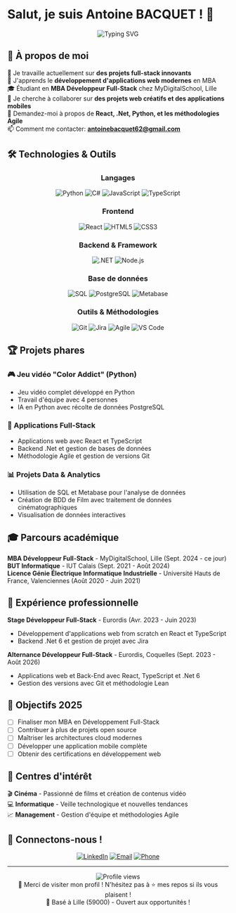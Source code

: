 # Salut, je suis Antoine BACQUET ! 👋

<div align="center">
  <img src="https://readme-typing-svg.herokuapp.com?font=Fira+Code&pause=1000&color=2F81F7&center=true&vCenter=true&width=500&lines=Développeur+Full-Stack;Étudiant+MBA+MyDigitalSchool;Passionné+d'informatique;Toujours+en+apprentissage;Beau+gosse" alt="Typing SVG" />
</div>

## 🚀 À propos de moi

🔭 Je travaille actuellement sur **des projets full-stack innovants**  
🌱 J'apprends le **développement d'applications web modernes** en MBA  
🎓 Étudiant en **MBA Développeur Full-Stack** chez MyDigitalSchool, Lille  
👯 Je cherche à collaborer sur **des projets web créatifs et des applications mobiles**  
💬 Demandez-moi à propos de **React, .Net, Python, et les méthodologies Agile**  
📫 Comment me contacter: **antoinebacquet62@gmail.com**  

## 🛠️ Technologies & Outils

<div align="center">

### Langages
![Python](https://img.shields.io/badge/-Python-3776AB?style=for-the-badge&logo=python&logoColor=white)
![C#](https://img.shields.io/badge/-C%23-239120?style=for-the-badge&logo=c-sharp&logoColor=white)
![JavaScript](https://img.shields.io/badge/-JavaScript-F7DF1E?style=for-the-badge&logo=javascript&logoColor=black)
![TypeScript](https://img.shields.io/badge/-TypeScript-3178C6?style=for-the-badge&logo=typescript&logoColor=white)

### Frontend
![React](https://img.shields.io/badge/-React-61DAFB?style=for-the-badge&logo=react&logoColor=black)
![HTML5](https://img.shields.io/badge/-HTML5-E34F26?style=for-the-badge&logo=html5&logoColor=white)
![CSS3](https://img.shields.io/badge/-CSS3-1572B6?style=for-the-badge&logo=css3&logoColor=white)

### Backend & Framework
![.NET](https://img.shields.io/badge/-.NET-512BD4?style=for-the-badge&logo=dotnet&logoColor=white)
![Node.js](https://img.shields.io/badge/-Node.js-339933?style=for-the-badge&logo=node.js&logoColor=white)

### Base de données
![SQL](https://img.shields.io/badge/-SQL-4479A1?style=for-the-badge&logo=mysql&logoColor=white)
![PostgreSQL](https://img.shields.io/badge/-PostgreSQL-336791?style=for-the-badge&logo=postgresql&logoColor=white)
![Metabase](https://img.shields.io/badge/-Metabase-509EE3?style=for-the-badge&logo=metabase&logoColor=white)

### Outils & Méthodologies
![Git](https://img.shields.io/badge/-Git-F05032?style=for-the-badge&logo=git&logoColor=white)
![Jira](https://img.shields.io/badge/-Jira-0052CC?style=for-the-badge&logo=jira&logoColor=white)
![Agile](https://img.shields.io/badge/-Agile%20Scrum-6DB33F?style=for-the-badge&logo=scrumalliance&logoColor=white)
![VS Code](https://img.shields.io/badge/-VS%20Code-007ACC?style=for-the-badge&logo=visual-studio-code&logoColor=white)

</div>

## 🏆 Projets phares

### 🎮 Jeu vidéo "Color Addict" (Python)
- Jeu vidéo complet développé en Python
- Travail d'équipe avec 4 personnes
- IA en Python avec récolte de données PostgreSQL

### 🚀 Applications Full-Stack
- Applications web avec React et TypeScript
- Backend .Net et gestion de bases de données
- Méthodologie Agile et gestion de versions Git

### 📊 Projets Data & Analytics
- Utilisation de SQL et Metabase pour l'analyse de données
- Création de BDD de Film avec traitement de données cinématographiques
- Visualisation de données interactives


## 🎓 Parcours académique

**MBA Développeur Full-Stack** - MyDigitalSchool, Lille (Sept. 2024 - ce jour)  
**BUT Informatique** - IUT Calais (Sept. 2021 - Août 2024)  
**Licence Génie Électrique Informatique Industrielle** - Université Hauts de France, Valenciennes (Août 2020 - Juin 2021)

## 💼 Expérience professionnelle

**Stage Développeur Full-Stack** - Eurordis (Avr. 2023 - Juin 2023)
- Développement d'applications web from scratch en React et TypeScript
- Backend .Net 6 et gestion de projet avec Jira

**Alternance Développeur Full-Stack** - Eurordis, Coquelles (Sept. 2023 - Août 2026)
- Applications web et Back-End avec React, TypeScript et .Net 6
- Gestion des versions avec Git et méthodologie Lean

## 🎯 Objectifs 2025

- [ ] Finaliser mon MBA en Développement Full-Stack
- [ ] Contribuer à plus de projets open source
- [ ] Maîtriser les architectures cloud modernes
- [ ] Développer une application mobile complète
- [ ] Obtenir des certifications en développement web

## 🌟 Centres d'intérêt

🎬 **Cinéma** - Passionné de films et création de contenus vidéo  
💻 **Informatique** - Veille technologique et nouvelles tendances  
📈 **Management** - Gestion d'équipe et méthodologies Agile

## 🤝 Connectons-nous !

<div align="center">
  
[![LinkedIn](https://img.shields.io/badge/-LinkedIn-0077B5?style=for-the-badge&logo=linkedin&logoColor=white)](https://linkedin.com/in/antoine-bacquet)
[![Email](https://img.shields.io/badge/-Email-D14836?style=for-the-badge&logo=gmail&logoColor=white)](mailto:antoinebacquet62@gmail.com)
[![Phone](https://img.shields.io/badge/-Téléphone-25D366?style=for-the-badge&logo=whatsapp&logoColor=white)](tel:0782766297)

</div>

---

<div align="center">
  <img src="https://komarev.com/ghpvc/?username=AntoineBac435&color=blueviolet&style=for-the-badge" alt="Profile views" />
</div>

<div align="center">
  💙 Merci de visiter mon profil ! N'hésitez pas à ⭐ mes repos si ils vous plaisent !<br>
  📍 Basé à Lille (59000) - Ouvert aux opportunités !
</div>